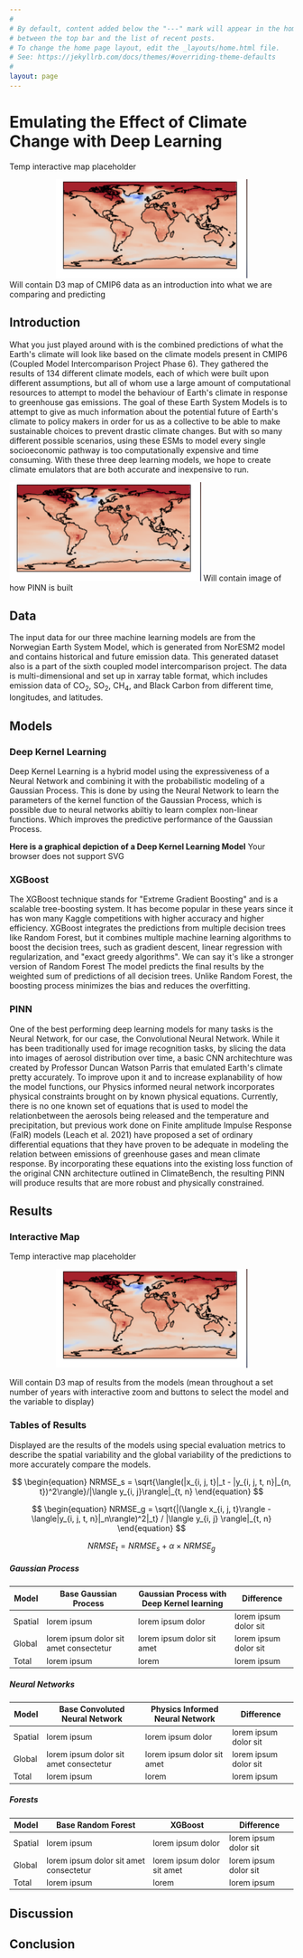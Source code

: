 ```yaml
---
#
# By default, content added below the "---" mark will appear in the home page
# between the top bar and the list of recent posts.
# To change the home page layout, edit the _layouts/home.html file.
# See: https://jekyllrb.com/docs/themes/#overriding-theme-defaults
#
layout: page
---
```

# Emulating the Effect of Climate Change with Deep Learning


<!-- Interactive Map -->
Temp interactive map placeholder
<div style="text-align:center">
<img src="assets/images/temp map.png">
</div>
Will contain D3 map of CMIP6 data as an introduction into what we are comparing and predicting

## Introduction

What you just played around with is the combined predictions of what the Earth's climate will look like based on the climate models present in CMIP6 (Coupled Model Intercomparison Project Phase 6). They gathered the results of 134 different climate models, each of which were built upon different assumptions, but all of whom use a large amount of computational resources to attempt to model the behaviour of Earth's climate in response to greenhouse gas emissions. The goal of these Earth System Models is to attempt to give as much information about the potential future of Earth's climate to policy makers in order for us as a collective to be able to make sustainable choices to prevent drastic climate changes. But with so many different possible scenarios, using these ESMs to model every single socioeconomic pathway is too computationally expensive and time consuming. With these three deep learning models, we hope to create climate emulators that are both accurate and inexpensive to run.

<img src="assets/images/temp map.png">
Will contain image of how PINN is built

## Data
The input data for our three machine learning models are from the Norwegian Earth System Model, which is generated from NorESM2 model and contains historical and future emission data. This generated dataset also is a part of the sixth coupled model intercomparison project. The data is multi-dimensional and set up in xarray table format, which includes emission data of CO<sub>2</sub>, SO<sub>2</sub>, CH<sub>4</sub>, and Black Carbon from different time, longitudes, and latitudes.

## Models


### Deep Kernel Learning 
Deep Kernel Learning is a hybrid model using the expressiveness of a Neural Network and combining it with the probabilistic modeling of a Gaussian Process. This is done by using the Neural Network to learn the parameters of the kernel function of the Gaussian Process, which is possible due to neural networks abiltiy to learn complex non-linear functions. Which improves the predictive performance of the Gaussian Process.

**Here is a graphical depiction of a  Deep Kernel Learning Model**
<object type="image/svg+xml" data="assets/svgs/graph.svg">Your browser does not support SVG</object>


### XGBoost
The XGBoost technique stands for "Extreme Gradient Boosting" and is a scalable tree-boosting system. It has become popular in these years since it has won many Kaggle competitions with higher accuracy and higher efficiency. XGBoost integrates the predictions from multiple decision trees like Random Forest, but it combines multiple machine learning algorithms to boost the decision trees, such as gradient descent, linear regression with regularization, and "exact greedy algorithms". We can say it's like a stronger version of Random Forest The model predicts the final results by the weighted sum of predictions of all decision trees. Unlike Random Forest, the boosting process minimizes the bias and reduces the overfitting.


### PINN

One of the best performing deep learning models for many tasks is the Neural Network, for our case, the Convolutional Neural Network. While it has been traditionally used for image recognition tasks, by slicing the data into images of aerosol distribution over time, a basic CNN architechture was created by Professor Duncan Watson Parris that emulated Earth's climate pretty accurately. To improve upon it and to increase explanability of how the model functions, our Physics informed neural network incorporates physical constraints brought on by known physical equations. Currently, there is no one known set of equations that is used to model the relationbetween the aerosols being released and the temperature and precipitation, but previous work done on Finite amplitude Impulse Response (FaIR) models (Leach et al. 2021) have proposed a set of ordinary differential equations that they have proven to be adequate in modeling the relation between emissions of greenhouse gases and mean climate response. By incorporating these equations into the existing loss function of the original CNN architecture outlined in ClimateBench, the resulting PINN will produce results that are more robust and physically constrained.

## Results
### Interactive Map

Temp interactive map placeholder

<div style="text-align:center">
<img src="assets/images/temp map.png">
</div>

Will contain D3 map of results from the models (mean throughout a set number of years with interactive zoom and buttons to select the model and the variable to display)



### Tables of Results
Displayed are the results of the models using special evaluation metrics to describe the spatial variability and the global variability of the predictions to more accurately compare the models. 

$$
\begin{equation}
    NRMSE_s = \sqrt{\langle(|x_{i, j, t}|_t - |y_{i, j, t, n}|_{n, t})^2\rangle}/|\langle y_{i, j}\rangle|_{t, n}
\end{equation}
$$

$$
\begin{equation}
    NRMSE_g = \sqrt{|(\langle x_{i, j, t}\rangle - \langle|y_{i, j, t, n}|_n\rangle)^2|_t} / |\langle y_{i, j} \rangle|_{t, n}
\end{equation}
$$

$$
\begin{equation}
    NRMSE_t = NRMSE_s + \alpha \times NRMSE_g
\end{equation}
$$

##### Gaussian Process

Model | Base Gaussian Process | Gaussian Process with Deep Kernel learning  | Difference | 
--- | --- | --- | ---
Spatial | lorem ipsum | lorem ipsum dolor | lorem ipsum dolor sit
Global | lorem ipsum dolor sit amet consectetur | lorem ipsum dolor sit amet | lorem ipsum dolor sit
Total | lorem ipsum | lorem | lorem ipsum

##### Neural Networks

Model | Base Convoluted Neural Network | Physics Informed Neural Network  | Difference | 
--- | --- | --- | ---
Spatial | lorem ipsum | lorem ipsum dolor | lorem ipsum dolor sit
Global | lorem ipsum dolor sit amet consectetur | lorem ipsum dolor sit amet | lorem ipsum dolor sit
Total | lorem ipsum | lorem | lorem ipsum

##### Forests

Model | Base Random Forest | XGBoost  | Difference | 
--- | --- | --- | ---
Spatial | lorem ipsum | lorem ipsum dolor | lorem ipsum dolor sit
Global | lorem ipsum dolor sit amet consectetur | lorem ipsum dolor sit amet | lorem ipsum dolor sit
Total | lorem ipsum | lorem | lorem ipsum

## Discussion


## Conclusion